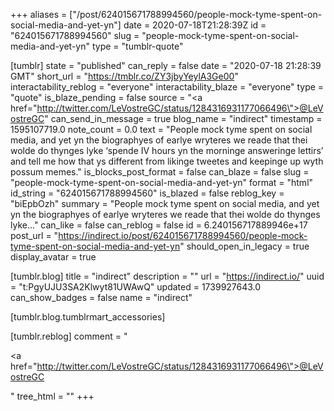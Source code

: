 +++
aliases = ["/post/624015671788994560/people-mock-tyme-spent-on-social-media-and-yet-yn"]
date = 2020-07-18T21:28:39Z
id = "624015671788994560"
slug = "people-mock-tyme-spent-on-social-media-and-yet-yn"
type = "tumblr-quote"

[tumblr]
state = "published"
can_reply = false
date = "2020-07-18 21:28:39 GMT"
short_url = "https://tmblr.co/ZY3jbyYeylA3Ge00"
interactability_reblog = "everyone"
interactability_blaze = "everyone"
type = "quote"
is_blaze_pending = false
source = "<a href=\"http://twitter.com/LeVostreGC/status/1284316931177066496\">@LeVostreGC</a>"
can_send_in_message = true
blog_name = "indirect"
timestamp = 1595107719.0
note_count = 0.0
text = "People mock tyme spent on social media, and yet yn the biographyes of earlye wryteres we reade that thei wolde do thynges lyke &lsquo;spende IV hours yn the morninge answeringe lettirs&rsquo; and tell me how that ys different from likinge tweetes and keepinge up wyth possum memes."
is_blocks_post_format = false
can_blaze = false
slug = "people-mock-tyme-spent-on-social-media-and-yet-yn"
format = "html"
id_string = "624015671788994560"
is_blazed = false
reblog_key = "biEpbOzh"
summary = "People mock tyme spent on social media, and yet yn the biographyes of earlye wryteres we reade that thei wolde do thynges lyke..."
can_like = false
can_reblog = false
id = 6.240156717889946e+17
post_url = "https://indirect.io/post/624015671788994560/people-mock-tyme-spent-on-social-media-and-yet-yn"
should_open_in_legacy = true
display_avatar = true

[tumblr.blog]
title = "indirect"
description = ""
url = "https://indirect.io/"
uuid = "t:PgyUJU3SA2Klwyt81UWAwQ"
updated = 1739927643.0
can_show_badges = false
name = "indirect"

[tumblr.blog.tumblrmart_accessories]

[tumblr.reblog]
comment = "<p><a href=\"http://twitter.com/LeVostreGC/status/1284316931177066496\">@LeVostreGC</a></p>"
tree_html = ""
+++
